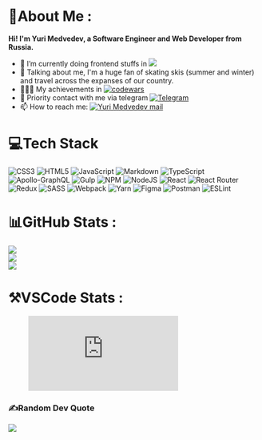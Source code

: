 # 💫About Me :
**Hi! I'm Yuri Medvedev, a Software Engineer and Web Developer from Russia.**

- 👷 I’m currently doing frontend stuffs in ![](https://img.shields.io/badge/freelance-8A2BE2)
- 💬 Talking about me, I'm a huge fan of skating skis (summer and winter) and travel across the expanses of our country.
- 👨🏼‍🎓 My achievements in [![codewars](https://www.codewars.com/users/yuranius-1983/badges/small)](https://www.codewars.com/users/yuranius-1983)
- 🚀 Priority contact with me via telegram [![Telegram](https://img.shields.io/badge/-Telegram-090909?style=for-the-badge&logo=telegram&logoColor=27A0D9)](https://t.me/Medvedev_ya)
- 📫 How to reach me: <a href="mailto:web.js.master@gmail.com" alt="Yuri Medvedev mail">
  <img src="https://img.shields.io/badge/web.js.master@gmail.com-black?logo=gmail" title="Go To mail" alt="Yuri Medvedev mail"/>
</a>




# 💻Tech Stack
![CSS3](https://img.shields.io/badge/css3-%231572B6.svg?style=flat&logo=css3&logoColor=white) ![HTML5](https://img.shields.io/badge/html5-%23E34F26.svg?style=flat&logo=html5&logoColor=white) ![JavaScript](https://img.shields.io/badge/javascript-%23323330.svg?style=flat&logo=javascript&logoColor=%23F7DF1E) ![Markdown](https://img.shields.io/badge/markdown-%23000000.svg?style=flat&logo=markdown&logoColor=white) ![TypeScript](https://img.shields.io/badge/typescript-%23007ACC.svg?style=flat&logo=typescript&logoColor=white) ![Apollo-GraphQL](https://img.shields.io/badge/-ApolloGraphQL-311C87?style=flat&logo=apollo-graphql) ![Gulp](https://img.shields.io/badge/GULP-%23CF4647.svg?style=flat&logo=gulp&logoColor=white) ![NPM](https://img.shields.io/badge/NPM-%23000000.svg?style=flat&logo=npm&logoColor=white) ![NodeJS](https://img.shields.io/badge/node.js-6DA55F?style=flat&logo=node.js&logoColor=white)  ![React](https://img.shields.io/badge/react-%2320232a.svg?style=flat&logo=react&logoColor=%2361DAFB) ![React Router](https://img.shields.io/badge/React_Router-CA4245?style=flat&logo=react-router&logoColor=white) ![Redux](https://img.shields.io/badge/redux-%23593d88.svg?style=flat&logo=redux&logoColor=white) ![SASS](https://img.shields.io/badge/SASS-hotpink.svg?style=flat&logo=SASS&logoColor=white) ![Webpack](https://img.shields.io/badge/webpack-%238DD6F9.svg?style=flat&logo=webpack&logoColor=black) ![Yarn](https://img.shields.io/badge/yarn-%232C8EBB.svg?style=flat&logo=yarn&logoColor=white) ![Figma](https://img.shields.io/badge/figma-%23F24E1E.svg?style=flat&logo=figma&logoColor=white) ![Postman](https://img.shields.io/badge/Postman-FF6C37?style=flat&logo=postman&logoColor=white) ![ESLint](https://img.shields.io/badge/ESLint-4B3263?style=flat&logo=eslint&logoColor=white) 
# 📊GitHub Stats :
![](https://github-readme-stats.vercel.app/api?username=webjsmaster&theme=vue-dark&hide_border=false&include_all_commits=false&count_private=false)<br/>
![](https://github-readme-streak-stats.herokuapp.com/?user=webjsmaster&theme=vue-dark&hide_border=false)<br/>
![](https://github-readme-stats.vercel.app/api/top-langs/?username=webjsmaster&theme=vue-dark&hide_border=false&include_all_commits=false&count_private=false&layout=compact)

# ⚒VSCode Stats :

<figure><embed src="https://wakatime.com/share/@018da915-3b6e-4c95-bd51-77acccd5c7f7/9775a9dc-50ec-4a30-8451-57ef7b174686.svg"></embed></figure>

### ✍️Random Dev Quote
![](https://quotes-github-readme.vercel.app/api?type=horizontal&theme=dark)
